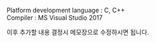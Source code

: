 Platform development language : C, C++<br/>
Compiler : MS Visual Studio 2017

이후 추가할 내용 결정시 메모장으로 수정하시면 됩니다.
